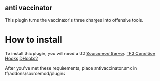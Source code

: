 ## anti vaccinator

This plugin turns the vaccinator's three charges into offensive tools.

# How to install

To install this plugin, you will need a tf2 [Sourcemod Server](https://www.sourcemod.net/downloads.php?branch=stable).
[TF2 Condition Hooks](https://github.com/Scags/TF2-Condition-Hooks)
[DHooks2](https://github.com/peace-maker/DHooks2/releases)

After you've met these requirements, place antivaccinator.smx in tf/addons/sourcemod/plugins
